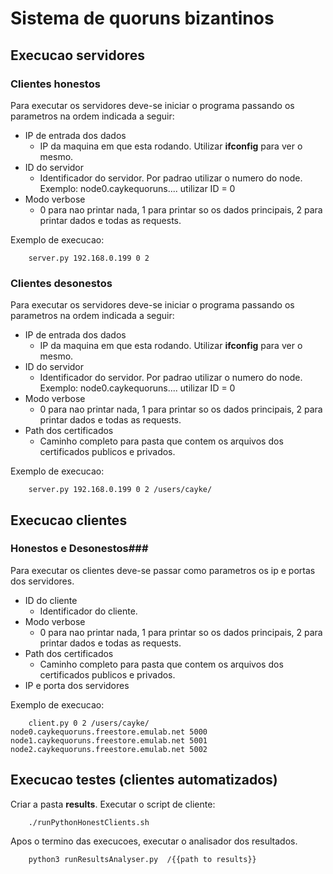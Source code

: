 # Sistema de quoruns bizantinos #

## Execucao servidores ##

### Clientes honestos ###

Para executar os servidores deve-se iniciar o programa passando os parametros na ordem indicada a seguir:

- IP de entrada dos dados 
	- IP da maquina em que esta rodando. Utilizar **ifconfig** para ver o mesmo.
- ID do servidor
	- Identificador do servidor. Por padrao utilizar o numero do node. Exemplo: node0.caykequoruns.... utilizar ID = 0
- Modo verbose
	- 0 para nao printar nada, 1 para printar so os dados principais, 2 para printar dados e todas as requests.	
	
Exemplo de execucao:
		
		server.py 192.168.0.199 0 2


### Clientes desonestos ###

Para executar os servidores deve-se iniciar o programa passando os parametros na ordem indicada a seguir:

- IP de entrada dos dados 
	- IP da maquina em que esta rodando. Utilizar **ifconfig** para ver o mesmo.
- ID do servidor
	- Identificador do servidor. Por padrao utilizar o numero do node. Exemplo: node0.caykequoruns.... utilizar ID = 0
- Modo verbose
	- 0 para nao printar nada, 1 para printar so os dados principais, 2 para printar dados e todas as requests.
- Path dos certificados 
	- Caminho completo para pasta que contem os arquivos dos certificados publicos e privados.
	
Exemplo de execucao:
		
		server.py 192.168.0.199 0 2 /users/cayke/
		
		
## Execucao clientes ##

### Honestos  e Desonestos###

Para executar os clientes deve-se passar como parametros os ip e portas dos servidores. 

- ID do cliente
	- Identificador do cliente.
- Modo verbose
	- 0 para nao printar nada, 1 para printar so os dados principais, 2 para printar dados e todas as requests.
- Path dos certificados 
	- Caminho completo para pasta que contem os arquivos dos certificados publicos e privados.
- IP e porta dos servidores

Exemplo de execucao:

		client.py 0 2 /users/cayke/ node0.caykequoruns.freestore.emulab.net 5000 node1.caykequoruns.freestore.emulab.net 5001 node2.caykequoruns.freestore.emulab.net 5002
		

## Execucao testes (clientes automatizados) ##
Criar a  pasta **results**.
Executar o script de cliente:

		./runPythonHonestClients.sh
		
Apos o termino das execucoes, executar o analisador dos resultados.

		python3 runResultsAnalyser.py  /{{path to results}}

		
		
		